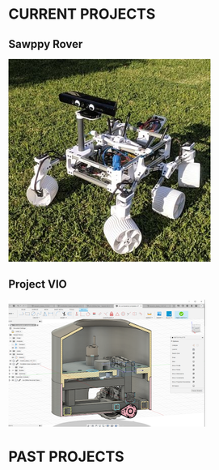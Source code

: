 # CURRENT PROJECTS

## Sawppy Rover 
<img src="docs/assets/images/projects/sawppy_robot.jpg" width="400" height="400" alt="Sawppy Rover Image">

## Project VIO 
<img src="docs/assets/images/projects/vio_bot.png" alt="VIO Bot Image">


# PAST PROJECTS



